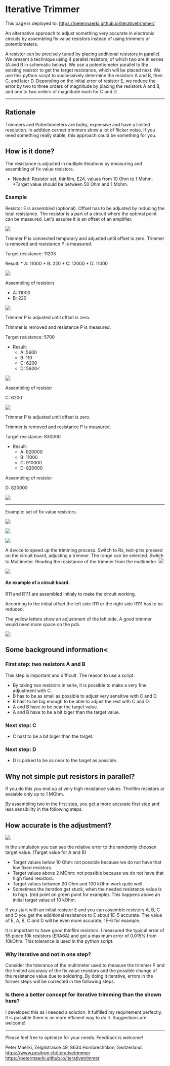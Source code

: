 # Iterative Trimmer

This page is deployed to: https://petermaerki.github.io/iterativetrimmer/

An alternative approach to adjust something very accurate in electronic circuits by assembling fix value resistors instead of using trimmers or potentiometers.

A resistor can be precisely tuned by placing additional resistors in parallel. We present a technique using 4
parallel resistors, of which two are in series (A and B in schematic below). We use a potentiometer parallel to
the existing resistor to get the target resistance, which will be placed next. We use this python script to
successively determine the resistors A and B, then C, and later D. Depending on the initial error of resistor E,
we reduce the error by two to three orders of magnitude by placing the resistors A and B, and one to two orders
of magnitude each for C and D.

<hr>

## Rationale

Trimmers and Potentiometers are bulky, expensive and have a limited resolution. In addition cermet trimmers show a lot of flicker noise. If you need something really stable, this approach could be something for you.

## How is it done?

The resistance is adjusted in mutliple iterations by measuring and assembling of fix value resistors.

* Needed: Resistor set, thinfilm, E24, values from 10 Ohm to 1 Mohm.
*Target value should be between 50 Ohm and 1 Mohm.

### Example

Resistor E is assembled (optional). Offset has
to be adjusted by reducing the total resistance. The resistor is a part of a circuit where the optimal
point can be measured. Let's assume it is an offset of an amplifier.

![](static/images/10.png)

Trimmer P is connected temporary and adjusted until offset is zero. Trimmer is removed and resistance P is measured.

Target resistance: 11203

Result:
    * A: 11000
    * B: 220
    * C: 12000
    * D: 11000

![](static/images/20.png)

Assembling of resistors
* A: 11000
* B: 220

![](static/images/30.png)

Trimmer P is adjusted until offset is zero.

Trimmer is removed and resistance P is measured.

Target resistance: 5700
* Result:
  * A: 5600
  * B: 110
  * C: 6200
  * D: 5600<

![](static/images/40.png)
            
Assembling of resistor

C: 6200

![](static/images/50.png)

Trimmer P is adjusted until offset is zero.

Trimmer is removed and resistance P is measured.

Target resistance: 830000
* Result:
  * A: 820000
  * B: 11000
  * C: 910000
  * D: 820000

[](static/images/60.png)
        

Assembling of resistor

D: 820000

![](static/images/70.png)

<hr>

Example: set of fix value resistors.

![](static/images/set_b.jpg)

![](static/images/set_a.jpg)

![](static/images/set_c.jpg)

A device to speed up the trimming process. Switch to Rx, test-pins pressed on the circuit board, adjusting a trimmer. The range can be selected. Switch to Multimeter. Reading the resistance of the trimmer from the multimeter.
![](static/images/poti_a.jpg)

![](static/images/poti_b.jpg)

#### An example of a circuit board.

R11 and R111 are assembled initialy to make the circuit working.

According to the initial offset the left side R11 or the right side R111 has to be reduced.

The yellow letters show an adjustment of the left side.
A good trimmer would need more space on the pcb.

![](static/images/pcb.png)


## Some background information<

### First step: two resistors A and B

This step is important and difficult. The reason to use a script.

* By taking two resistors in serie, it is possible to make a very fine adjustment with C.
* B has to be as small as possible to adjust very sensitive with C and D.
* B hast to be big enough to be able to adjust the rest with C and D.
* A and B have to be near the target value.
* A and B have to be a bit biger than the target value.

### Next step: C

* C hast to be a bit biger than the target.

### Next step: D

* D is picked to be as near to the target as possible.

## Why not simple put resistors in parallel?
If you do this you end up at very high resistance values. Thinfilm resistors ar avaiable only up to 1 MOhm.

By assembling two in the first step, you get a more accurate first step and less sensibility in the
following steps.

## How accurate is the adjustment?

![](static/images/20170524b_auswertung.png)

In the simulation you can see the relative error to the ramdomly choosen target value. (Target value for A and B)

* Target values below 10 Ohm: not possible because we do not have that low fixed resistors.
* Target values above 2 MOhm: not possible because we do not have that high fixed resistors.
* Target values between 20 Ohm and 100 kOhm work quite well.
* Sometimes the iteration get stuck, when the needed resistance value is to high. (red point on green point for example). This happens above an initial target value of 10 kOhm.
    
If you start with an initial resistor E and you can assemble resistors A, B, C and D you get the additional resistance to E about 1E-5 accurate. The value of E, A, B, C and D will be even more accurate, 1E-6 for example.

It is important to have good thinfilm resistors. I measured the typical error of 55 piece 10k resistors
(ERA6A) and got a maximum error of 0.015% from 10kOhm. This tolerance is used in the python script.

### Why iterative and not in one step?

Consider the tolerance of the multimeter used to measure the trimmer P and the limited accuracy of the fix
value resistors and the possible change of the resistance value due to soldering. By doing it iterative,
errors in the former steps will be corrected in the following steps.

### Is there a better concept for iterative trimming than the shown here?

I developed this as i needed a solution. It fulfilled my requirement perfectly. It is possible
there is an more efficient way to do it. Suggestions are welcome!

<hr>

Please feel free to optimize for your needs. Feedback is welcome!

Peter Maerki, Zelglistrasse 49, 8634 Hombrechtikon, Switzerland.
https://www.positron.ch/iterativetrimmer https://petermaerki.github.io/iterativetrimmer

</body>

</html>